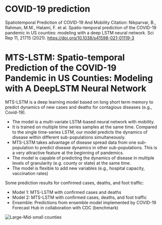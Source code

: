 # COVID-19 prediction
Spatiotemporal Prediction of COVID-19 And Mobility
Citation: Nikparvar, B., Rahman, M.M., Hatami, F. et al. Spatio-temporal prediction of the COVID-19 pandemic in US counties: modeling with a deep LSTM neural network. Sci Rep 11, 21715 (2021). https://doi.org/10.1038/s41598-021-01119-3

# MTS-LSTM: Spatio-temporal Prediction of the COVID-19 Pandemic in US Counties: Modeling with A DeepLSTM Neural Network
MTS-LSTM is a deep learning model based on long short term memory to predict dynamics of new cases and deaths for contagious diseases (e.g., Covid-19).  

- The model is a multi-variate LSTM-based neural network with mobility. 
- It is trained on multiple time series samples at the same time. Compared to the single time-series LSTM, our model predicts the dynamics of disease within different sub-populations simultaneously.
- MTS-LSTM takes advantage of disease spread data from one sub-population to predict disease dynamics in other sub-populations. This is a very attractive feature at the beginning of pandemics.
- The model is capable of predicting the dynamics of disease in multiple levels of granularity (e.g. county or state) at the same time.
- The model is flexible to add new variables (e.g., hospital capacity, vaccination rates)

Some prediction results for confirmed cases, deaths, and foot traffic:
- Model 1: MTS-LSTM with confirmed cases and deaths
- Model 2: MTS-LSTM with confirmed cases, deaths, and foot traffic
- Ensemble: Predictions from ensemble model implemented by COVID-19 Forecast Hub in collaboration with CDC (benchmark)

![Large-Mid-small counties](https://user-images.githubusercontent.com/9162866/125010557-c2706880-e034-11eb-826f-5582a0c92535.jpg)

